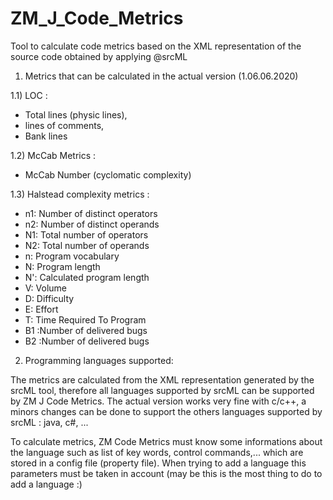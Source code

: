 # ZM_J_Code_Metrics
Tool to calculate code metrics based on the XML representation of the source code obtained by applying @srcML

1) Metrics that can be calculated in the actual version (1.06.06.2020)


1.1) LOC :
  - Total lines (physic lines),
  - lines of comments,
  - Bank lines
  
1.2) McCab Metrics :
  - McCab Number (cyclomatic complexity)
  
1.3) Halstead complexity metrics :
  - n1: Number of distinct operators
  - n2: Number of distinct operands  
  - N1: Total number of operators    
  - N2: Total number of operands     
  - n: Program vocabulary          
  - N: Program length               
  - N': Calculated program length   
  - V: Volume                      
  - D: Difficulty                   
  - E: Effort                      
  - T: Time Required To Program     
  - B1 :Number of delivered bugs    
  - B2 :Number of delivered bugs     
 
 
 2) Programming languages supported:
 
 The metrics are calculated from the XML representation generated by the srcML tool, therefore all languages supported
 by srcML can be supported by ZM J Code Metrics. The actual version works very fine with c/c++, a minors changes can be 
 done to support the others languages supported by srcML : java, c#, ...
 
 To calculate metrics, ZM Code Metrics must know some informations about the language such as list of key words, control 
 commands,... which are stored in a config file (property file). When trying to add a language this parameters must be taken
 in account (may be this is the most thing to do to add a language :)
 
 
